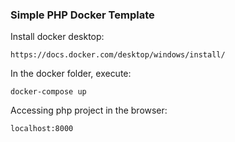 ### Simple PHP Docker Template

Install docker desktop:

```
https://docs.docker.com/desktop/windows/install/
```


In the docker folder, execute:

```
docker-compose up
```


Accessing php project in the browser:

```
localhost:8000
```